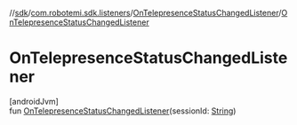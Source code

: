 //[sdk](../../../index.md)/[com.robotemi.sdk.listeners](../index.md)/[OnTelepresenceStatusChangedListener](index.md)/[OnTelepresenceStatusChangedListener](-on-telepresence-status-changed-listener.md)

# OnTelepresenceStatusChangedListener

[androidJvm]\
fun [OnTelepresenceStatusChangedListener](-on-telepresence-status-changed-listener.md)(sessionId: [String](https://kotlinlang.org/api/latest/jvm/stdlib/kotlin/-string/index.html))
